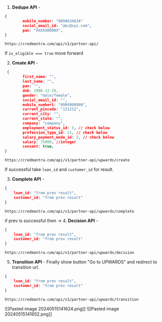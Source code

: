 1. **Dedupe API** -
```json
{
        mobile_number: "8094634634"
        social_email_id: "abc@xyz.com",
        pan: "XXXXX0000X",
}
```
```
https://credmantra.com/api/v1/partner-api/
```
If ```is_eligible === true``` move forward

2. **Create API** -
```json
 {
        first_name: "",
        last_name: "",
        pan: "",
        dob: 1988-12-29,
        gender: "male/female",
        social_email_id: "",
        mobile_number1: "9999999999",
        current_pincode: "121212",
        current_city: "",
        current_state: "",
        company: "company",
        employment_status_id: 3, // check below
        profession_type_id: 21, // check below
        salary_payment_mode_id: 2, // check below
        salary: 75000, //integer
        consent: true,
}
```
```
https://credmantra.com/api/v1/partner-api/upwards/create
```
If successful take ```loan_id``` and ```customer_id``` for result.
<div style="page-break-after: always;"></div>

3. **Complete API** -
```json
{
	loan_id: "from prev result",
    customer_id: "from prev result"
}
```
```
https://credmantra.com/api/v1/partner-api/upwards/complete
```
if prev is successful then ->
4. **Decision API** -
```json
{
	loan_id: "from prev result",
    customer_id: "from prev result"
}
```
```
https://credmantra.com/api/v1/partner-api/upwards/decision
```
5.  **Transition API** - 
Finally show button "Go to UPWARDS" and redirect to transition url.
```json
{
	loan_id: "from prev result",
    customer_id: "from prev result"
}
```
```
https://credmantra.com/api/v1/partner-api/upwards/transition
```


![[Pasted image 20240515141624.png]]
![[Pasted image 20240515141652.png]]